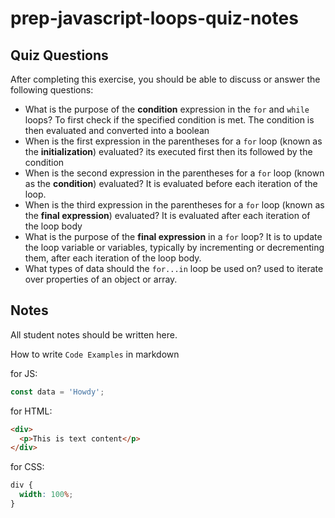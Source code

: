 # prep-javascript-loops-quiz-notes

## Quiz Questions

After completing this exercise, you should be able to discuss or answer the following questions:

- What is the purpose of the **condition** expression in the `for` and `while` loops?
  To first check if the specified condition is met. The condition is then evaluated and converted into a boolean
- When is the first expression in the parentheses for a `for` loop (known as the **initialization**) evaluated?
  its executed first then its followed by the condition
- When is the second expression in the parentheses for a `for` loop (known as the **condition**) evaluated?
  It is evaluated before each iteration of the loop.
- When is the third expression in the parentheses for a `for` loop (known as the **final expression**) evaluated?
  It is evaluated after each iteration of the loop body
- What is the purpose of the **final expression** in a `for` loop?
  It is to update the loop variable or variables, typically by incrementing or decrementing them, after each iteration of the loop body.
- What types of data should the `for...in` loop be used on?
  used to iterate over properties of an object or array.

## Notes

All student notes should be written here.

How to write `Code Examples` in markdown

for JS:

```javascript
const data = 'Howdy';
```

for HTML:

```html
<div>
  <p>This is text content</p>
</div>
```

for CSS:

```css
div {
  width: 100%;
}
```
